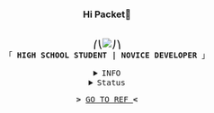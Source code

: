 
<h3 align="center">Hi Packet👋</h3>
<p align="center"><br>
    <samp>
        <b>⎛⎝<img src="https://cdn.discordapp.com/emojis/768100761812205579.png?v=1">⎠⎞</b>
        <br>
        「 <b>HIGH SCHOOL STUDENT | NOVICE DEVELOPER</b> 」<br>
    </samp>
<details align="center">
    <summary> <samp>INFO</samp></summary>
    <p align="center">
        <samp>Learning languages</samp><br>
        ╭╼|═══════════════|╾╮
        <br>
        <img alt="Python" src="https://img.shields.io/badge/python-%2314354C.svg?style=for-the-badge&logo=python&logoColor=white"/>
        <br>
        <img alt="C" src="https://img.shields.io/badge/c-%2300599C.svg?style=for-the-badge&logo=c&logoColor=white"/>
        <img alt="C++" src="https://img.shields.io/badge/c++-%2300599C.svg?style=for-the-badge&logo=c%2B%2B&logoColor=white"/>
        <br>
        <img alt="HTML" src="https://img.shields.io/badge/html-%23E34F26.svg?style=for-the-badge&logo=html5&logoColor=white"/>
        <img alt="CSS" src="https://img.shields.io/badge/csS-%231572B6.svg?style=for-the-badge&logo=css3&logoColor=white"/>
        <img alt="JavaScript" src="https://img.shields.io/badge/javascript-%23323330.svg?style=for-the-badge&logo=javascript&logoColor=%23F7DF1E"/>
        <br>
        <img alt="NodeJS" src="https://img.shields.io/badge/node.js-%2343853D.svg?style=for-the-badge&logo=node-dot-js&logoColor=white"/>
        <br>
        ╰╼|═══════════════|╾╯
        <br>
    </p>
    <details>
        <summary> <samp>Using DB</samp></summary>
        <p align="center">
            ╭╼|═══════════════|╾╮
            <br>
            <img alt="MongoDB" src ="https://img.shields.io/badge/MongoDB-%234ea94b.svg?style=for-the-badge&logo=mongodb&logoColor=white"/>
            <br>
            <img alt="MySQL" src="https://img.shields.io/badge/mysql-%2300f.svg?style=for-the-badge&logo=mysql&logoColor=white"/>            
            <img alt="SQLite" src ="https://img.shields.io/badge/sqlite-%2307405e.svg?style=for-the-badge&logo=sqlite&logoColor=white"/>
            <br>
            ╰╼|═══════════════|╾╯
            <br>
        </p>
    </details>
    <details>
        <summary> <samp>Using Editor</samp></summary>
        <p align="center">
            ╭╼|═══════════════|╾╮
            <br>
	        <img alt="Repl.it" src="https://img.shields.io/badge/Repl.it-%230D101E.svg?style=for-the-badge&logo=Repl.it&logoColor=white"/>
            <br>
            <img alt="IntelliJ IDEA" src="https://img.shields.io/badge/IntelliJ_IDEA-000000.svg?style=for-the-badge&logo=intellij-idea&logoColor=white"/>
            <br>
            <img alt="Visual Studio" src="https://img.shields.io/badge/Visual_Studio-5C2D91.svg?style=for-the-badge&logo=visual-studio&logoColor=white"/>   
            <br>
            <img alt="Visual Studio Code" src="https://img.shields.io/badge/Visual_Studio_Code-0078d7.svg?style=for-the-badge&logo=visual-studio-code&logoColor=white"/>            
            <br>
            ╰╼|═══════════════|╾╯
            <br>
        </p>
    </details>
    <details>
        <summary> <samp>Using ETC</samp></summary>
        <p align="center">
            ╭╼|═══════════════|╾╮
            <br>
            <img alt="Heroku" src="https://img.shields.io/badge/heroku-%23430098.svg?style=for-the-badge&logo=heroku&logoColor=white"/>
            <br>
            <img alt="Notion" src="https://img.shields.io/badge/Notion-%23000000.svg?style=for-the-badge&logo=notion&logoColor=white"/>    
            <br>
            <img alt="Audacity" src="https://img.shields.io/badge/Audacity-0000CC?style=for-the-badge&logo=audacity&logoColor=white" />
            <br>
            <img alt="Linux Mint" src="https://img.shields.io/badge/Linux_Mint-FCC624?style=for-the-badge&logo=linux&logoColor=black">
            <br>
            <img alt="Windows 10" src="https://img.shields.io/badge/Windows_10-0078D6?style=for-the-badge&logo=windows&logoColor=white" />
            <br>
            <img alt="YouTube Music" src="https://img.shields.io/badge/YouTube_Music-FF0000?style=for-the-badge&logo=youtube-music&logoColor=white" />
            <br>
            <img alt="Microsoft Office" src="https://img.shields.io/badge/Microsoft_Office-D83B01?style=for-the-badge&logo=microsoft-office&logoColor=white" />
            <br>
            ╰╼|═══════════════|╾╯
            <br>
        </p>
    </details>
</details>
<details align="center">
    <summary> <samp>Status</samp></summary>
    <p align="center">
        <img src="https://github-readme-stats.vercel.app/api?username=PleahMaCaka&show_icons=true&theme=radical" alt="Status1"><br>
        <img src="https://github-readme-stats.vercel.app/api/top-langs/?username=PleahMaCaka&theme=radical" alt="Status2">
</p>
</details>
<samp>
    <p align="center">
        <b>></b> <a href="https://github.com/PleahMaCaka/PleahMaCaka/blob/main/README.md">GO TO REF </a><b><</b>
    </p>
</samp>

<!--
https://github.com/Ileriayo/markdown-badges
https://github.com/anuraghazra/github-readme-stats
-->
